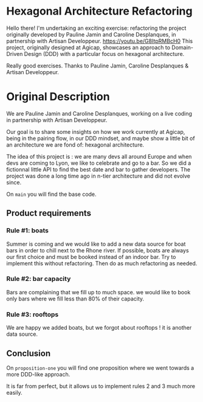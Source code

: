 # Hexagonal Architecture Refactoring

Hello there! I'm undertaking an exciting exercise: refactoring the project originally developed by Pauline Jamin and Caroline Desplanques, in partnership with Artisan Developpeur.
<https://youtu.be/G8ItpRMBcH0> This project, originally designed at Agicap, showcases an approach to Domain-Driven Design (DDD) with a particular focus on hexagonal architecture.

Really good exercises. Thanks to Pauline Jamin, Caroline Desplanques & Artisan Developpeur.
  
# Original Description

We are Pauline Jamin and Caroline Desplanques, working on a live coding in partnership with Artisan Developpeur.

Our goal is to share some insights on how we work currently at Agicap, being in the pairing flow, in our DDD mindset, and maybe show a little bit of an architecture we are fond of: hexagonal architecture.

The idea of this project is : we are many devs all around Europe and when devs are coming to Lyon, we like to celebrate and go to a bar. 
So we did a fictionnal little API to find the best date and bar to gather developers. The project was done a long time ago in n-tier architecture and did not evolve since.

On `main` you will find the base code.

## Product requirements
### Rule #1: boats
Summer is coming and we would like to add a new data source for boat bars in order to chill next to the Rhone river. If possible, boats are always our first choice and must be booked instead of an indoor bar.
Try to implement this without refactoring. Then do as much refactoring as needed.

### Rule #2: bar capacity
Bars are complaining that we fill up to much space. we would like to book only bars where we fill less than 80% of their capacity.


### Rule #3: rooftops
We are happy we added boats, but we forgot about rooftops ! it is another data source.


## Conclusion
 On `proposition-one` you will find one proposition where we went towards a more DDD-like approach. 
 
 It is far from perfect, but it allows us to implement rules 2 and 3 much more easily.
